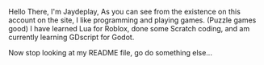 Hello There, I'm Jaydeplay,
As you can see from the existence on this account on the site, I like programming and playing games. (Puzzle games good)
I have learned Lua for Roblox, done some Scratch coding, and am currently learning GDscript for Godot.

Now stop looking at my README file, go do something else...
